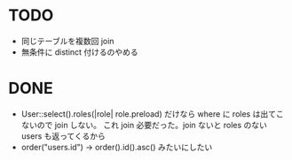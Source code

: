 # TODO

- 同じテーブルを複数回 join
- 無条件に distinct 付けるのやめる

# DONE

- User::select().roles(|role| role.preload) だけなら where に roles は出てこないので join しない。
  これ join 必要だった。join ないと roles のない users も返ってくるから
- order("users.id") -> order().id().asc() みたいにしたい
